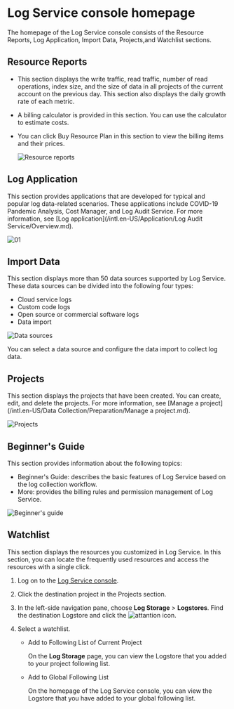 # Log Service console homepage

The homepage of the Log Service console consists of the Resource Reports, Log Application, Import Data, Projects,and Watchlist sections.

## Resource Reports

-   This section displays the write traffic, read traffic, number of read operations, index size, and the size of data in all projects of the current account on the previous day. This section also displays the daily growth rate of each metric.
-   A billing calculator is provided in this section. You can use the calculator to estimate costs.
-   You can click Buy Resource Plan in this section to view the billing items and their prices.

    ![Resource reports](https://static-aliyun-doc.oss-accelerate.aliyuncs.com/assets/img/en-US/7078480061/p65698.png)


## Log Application

This section provides applications that are developed for typical and popular log data-related scenarios. These applications include COVID-19 Pandemic Analysis, Cost Manager, and Log Audit Service. For more information, see [Log application](/intl.en-US/Application/Log Audit Service/Overview.md).

![01](https://static-aliyun-doc.oss-accelerate.aliyuncs.com/assets/img/en-US/7078480061/p130076.png)

## Import Data

This section displays more than 50 data sources supported by Log Service. These data sources can be divided into the following four types:

-   Cloud service logs
-   Custom code logs
-   Open source or commercial software logs
-   Data import

![Data sources](https://static-aliyun-doc.oss-accelerate.aliyuncs.com/assets/img/en-US/8078480061/p65699.png)

You can select a data source and configure the data import to collect log data.

## Projects

This section displays the projects that have been created. You can create, edit, and delete the projects. For more information, see [Manage a project](/intl.en-US/Data Collection/Preparation/Manage a project.md).

![Projects](https://static-aliyun-doc.oss-accelerate.aliyuncs.com/assets/img/en-US/5783231851/p65700.png)

## Beginner's Guide

This section provides information about the following topics:

-   Beginner's Guide: describes the basic features of Log Service based on the log collection workflow.
-   More: provides the billing rules and permission management of Log Service.

![Beginner's guide](https://static-aliyun-doc.oss-accelerate.aliyuncs.com/assets/img/en-US/1103746061/p182436.png)

## Watchlist

This section displays the resources you customized in Log Service. In this section, you can locate the frequently used resources and access the resources with a single click.

1.  Log on to the [Log Service console](https://sls.console.aliyun.com).

2.  Click the destination project in the Projects section.

3.  In the left-side navigation pane, choose **Log Storage** \> **Logstores**. Find the destination Logstore and click the ![attantion](https://static-aliyun-doc.oss-accelerate.aliyuncs.com/assets/img/en-US/8078480061/p130812.png) icon.

4.  Select a watchlist.

    -   Add to Following List of Current Project

        On the **Log Storage** page, you can view the Logstore that you added to your project following list.

    -   Add to Global Following List

        On the homepage of the Log Service console, you can view the Logstore that you have added to your global following list.


